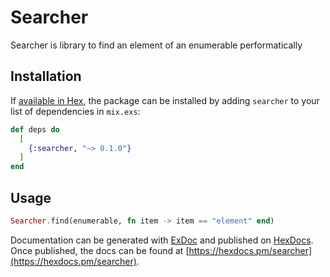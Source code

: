 # Searcher

Searcher is library to find an element of an enumerable performatically

## Installation

If [available in Hex](https://hex.pm/docs/publish), the package can be installed
by adding `searcher` to your list of dependencies in `mix.exs`:

```elixir
def deps do
  [
    {:searcher, "~> 0.1.0"}
  ]
end
```

## Usage

```elixir
Searcher.find(enumerable, fn item -> item == "element" end)
```

Documentation can be generated with [ExDoc](https://github.com/elixir-lang/ex_doc)
and published on [HexDocs](https://hexdocs.pm). Once published, the docs can
be found at [https://hexdocs.pm/searcher](https://hexdocs.pm/searcher).

